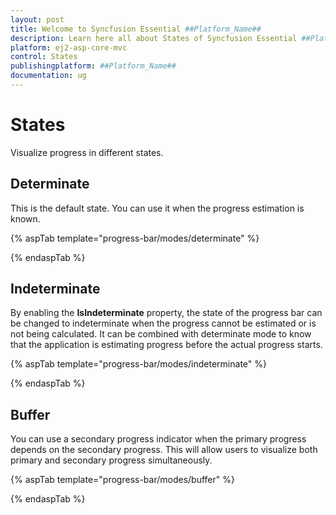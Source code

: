 ```yaml
---
layout: post
title: Welcome to Syncfusion Essential ##Platform_Name##
description: Learn here all about States of Syncfusion Essential ##Platform_Name## widgets based on HTML5 and jQuery.
platform: ej2-asp-core-mvc
control: States
publishingplatform: ##Platform_Name##
documentation: ug
---
```



# States

Visualize progress in different states.

## Determinate

<!-- markdownlint-disable MD033 -->

This is the default state. You can use it when the progress estimation is known.

{% aspTab template="progress-bar/modes/determinate" %}

{% endaspTab %}

## Indeterminate

By enabling the **IsIndeterminate** property, the state of the progress bar can be changed to indeterminate when the progress cannot be estimated or is not being calculated. It can be combined with determinate mode to know that the application is estimating progress before the actual progress starts.

{% aspTab template="progress-bar/modes/indeterminate" %}

{% endaspTab %}

## Buffer

<!-- markdownlint-disable MD033 -->
You can use a secondary progress indicator when the primary progress depends on the secondary progress. This will allow users to visualize both primary and secondary progress simultaneously.

{% aspTab template="progress-bar/modes/buffer" %}

{% endaspTab %}